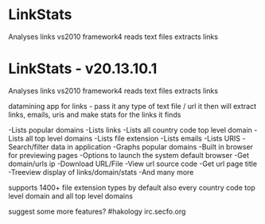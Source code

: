 LinkStats
=========

Analyses links
vs2010
framework4
reads text files 
extracts links

LinkStats - v20.13.10.1
=====================

Analyses links
vs2010
framework4
reads text files 
extracts links

datamining app for links - pass it any type of text file / url it then will extract links, emails, uris and make stats for the links it finds

-Lists popular domains
-Lists links
-Lists all country code top level domain
-Lists all top level domains
-Lists file extension
-Lists emails
-Lists URIS
-Search/filter data in application
-Graphs popular domains
-Built in browser for previewing pages
-Options to launch the system default browser
-Get domain/urls ip
-Download URL/File
-View url source code
-Get url page title
-Treeview display of links/domain/stats
-And many more

supports 1400+ file extension types by default
also every country code top level domain and all top level domains

suggest some more features?
#hakology irc.secfo.org